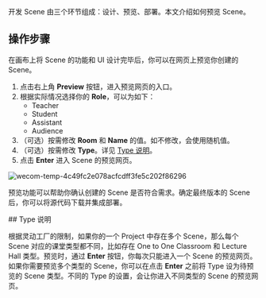 开发 Scene 由三个环节组成：设计、预览、部署。本文介绍如何预览 Scene。

## 操作步骤

在画布上将 Scene 的功能和 UI 设计完毕后，你可以在网页上预览你创建的 Scene。

1. 点击右上角 **Preview** 按钮，进入预览网页的入口。
2. 根据实际情况选择你的 **Role**，可以为如下：
   - Teacher
   - Student
   - Assistant
   - Audience
3. （可选）按需修改 **Room** 和 **Name** 的值。如不修改，会使用随机值。
4. （可选）按需修改 **Type**。详见 [Type 说明](#t)。
5. 点击 **Enter** 进入 Scene 的预览网页。

![wecom-temp-4c49fc2e078acfcdff3fe5c202f86296](https://tva1.sinaimg.cn/large/e6c9d24ely1h6fjwvrc1wj21ad0u0105.jpg)

预览功能可以帮助你确认创建的 Scene 是否符合需求。确定最终版本的 Scene 后，你可以将源代码下载并集成部署。

<a name = "t"></a>## Type 说明

根据灵动工厂的限制，如果你的一个 Project 中存在多个 Scene，那么每个 Scene 对应的课堂类型都不同，比如存在 One to One Classroom 和 Lecture Hall 类型。预览时，通过 **Enter** 按钮，你每次只能进入一个 Scene 的预览网页。如果你需要预览多个类型的 Scene，你可以在点击 **Enter** 之前将 Type 设为待预览的 Scene 类型。不同的 Type 的设置，会让你进入不同类型的 Scene 的预览网页。
